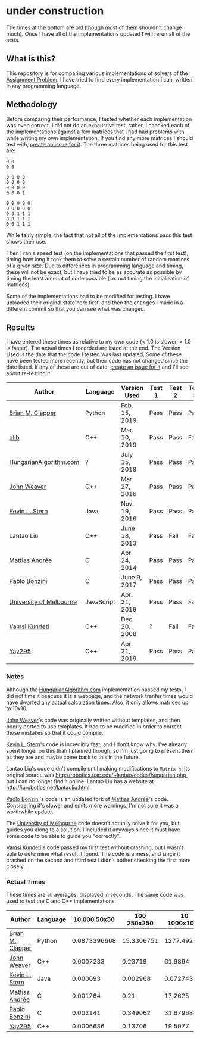 # under construction

The times at the bottom are old (though most of them shouldn't change much). Once I have all of the implementations updated I will rerun all of the tests.

## What is this?

This repository is for comparing various implementations of solvers of the [Assignment Problem](https://en.wikipedia.org/wiki/Assignment_problem). I have tried to find every implementation I can, written in any programming language.

## Methodology

Before comparing their performance, I tested whether each implementation was even correct. I did not do an exhaustive test, rather, I checked each of the implementations against a few matrices that I had had problems with while writing my own implementation. If you find any more matrices I should test with, [create an issue for it](https://github.com/Yay295/AssignmentProblemComparison/issues/new). The three matrices being used for this test are:
```
0 0
0 0
```
```
0 0 0 0
0 0 0 0
0 0 0 0
0 0 0 1
```
```
0 0 0 0 0
0 0 0 0 0
0 0 1 1 1
0 0 1 1 1
0 0 1 1 1
```
While fairly simple, the fact that not all of the implementations pass this test shows their use.

Then I ran a speed test (on the implementations that passed the first test), timing how long it took them to solve a certain number of random matrices of a given size. Due to differences in programming language and timing, these will not be exact, but I have tried to be as accurate as possible by timing the least amount of code possible (i.e. not timing the initialization of matrices).

Some of the implementations had to be modified for testing. I have uploaded their original state here first, and then the changes I made in a different commit so that you can see what was changed.

## Results

I have entered these times as relative to my own code (< 1.0 is slower, > 1.0 is faster). The actual times I recorded are listed at the end. The Version Used is the date that the code I tested was last updated. Some of these have been tested more recently, but their code has not changed since the date listed. If any of these are out of date, [create an issue for it](https://github.com/Yay295/AssignmentProblemComparison/issues/new) and I'll see about re-testing it.

| Author                    | Language   | Version Used  | Test 1 | Test 2 | Test 3 | Speed |
|---------------------------|------------|---------------|--------|--------|--------|-------|
| [Brian M. Clapper]        | Python     | Feb. 15, 2019 | Pass   | Pass   | Pass   |       |
| [dlib]                    | C++        | Mar. 10, 2019 | Pass   | Pass   | Fail   |       |
| [HungarianAlgorithm.com]  | ?          | July 15, 2018 | Pass   | Pass   | Pass   |       |
| [John Weaver]             | C++        | Mar. 27, 2016 | Pass   | Pass   | Pass   |       |
| [Kevin L. Stern]          | Java       | Nov. 19, 2016 | Pass   | Pass   | Pass   |       |
| Lantao Liu                | C++        | June 18, 2013 | Pass   | Fail   | Fail   |       |
| [Mattias Andrée]          | C          | Apr. 24, 2014 | Pass   | Pass   | Pass   |       |
| [Paolo Bonzini]           | C          | June  9, 2017 | Pass   | Pass   | Pass   |       |
| [University of Melbourne] | JavaScript | Apr. 21, 2019 | Pass   | Pass   | Fail   |       |
| [Vamsi Kundeti]           | C++        | Dec. 20, 2008 | ?      | Fail   | Fail   |       |
| [Yay295]                  | C++        | Apr. 21, 2019 | Pass   | Pass   | Pass   |       |

### Notes

Although the [HungarianAlgorithm.com] implementation passed my tests, I did not time it beacuse it is a webpage, and the network tranfer times would have dwarfed any actual calculation times. Also, it only allows matrices up to 10x10.

[John Weaver]'s code was originally written without templates, and then poorly ported to use templates. It had to be modified in order to correct those mistakes so that it could compile.

[Kevin L. Stern]'s code is incredibly fast, and I don't know why. I've already spent longer on this than I planned though, so I'm just going to present them as they are and maybe come back to this in the future.

Lantao Liu's code didn't compile until making modifications to `Matrix.h`. Its original source was http://robotics.usc.edu/~lantao/codes/hungarian.php, but I can no longer find it online. Lantao Liu has a website at http://iurobotics.net/lantaoliu.html.

[Paolo Bonzini]'s code is an updated fork of [Mattias Andrée]'s code. Considering it's slower and emits more warnings, I'm not sure it was a worthwhile update.

The [University of Melbourne] code doesn't actually solve it for you, but guides you along to a solution. I included it anyways since it must have some code to be able to guide you "correctly".

[Vamsi Kundeti]'s code passed my first test without crashing, but I wasn't able to determine what result it found. The code is a mess, and since it crashed on the second and third test I didn't bother checking the first more closely.

### Actual Times

These times are all averages, displayed in seconds. The same code was used to test the C and C++ implementations.

| Author                   | Language | 10,000 50x50 | 100 250x250 | 10 1000x1000 |
|--------------------------|----------|--------------|-------------|--------------|
| [Brian M. Clapper]       | Python   | 0.0873396668 | 15.3306751  | 1277.492758  |
| [John Weaver]            | C++      | 0.0007233    |  0.23719    |   61.9894    |
| [Kevin L. Stern]         | Java     | 0.000093     |  0.002968   |    0.072743  |
| [Mattias Andrée]         | C        | 0.001264     |  0.21       |   17.2625    |
| [Paolo Bonzini]          | C        | 0.002141     |  0.349062   |   31.679688  |
| [Yay295]                 | C++      | 0.0006636    |  0.13706    |   19.5977    |

[Brian M. Clapper]: https://github.com/bmc/munkres
[dlib]: http://dlib.net/
[HungarianAlgorithm.com]: http://hungarianalgorithm.com/solve.php
[John Weaver]: https://github.com/saebyn/munkres-cpp
[Kevin L. Stern]: https://github.com/KevinStern/software-and-algorithms/blob/master/src/main/java/blogspot/software_and_algorithms/stern_library/optimization/HungarianAlgorithm.java
[Lantao Liu]: http://robotics.usc.edu/~lantao/codes/hungarian.php
[Mattias Andrée]: https://github.com/maandree/hungarian-algorithm-n3
[Paolo Bonzini]: https://github.com/bonzini/hungarian-algorithm-n3
[University of Melbourne]: http://www.ifors.ms.unimelb.edu.au/tutorial/hungarian/welcome_frame.html
[Vamsi Kundeti]: https://launchpad.net/lib-bipartite-match
[Yay295]: https://github.com/Yay295/Assignment-Problem-Solver
